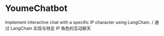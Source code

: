 # YoumeChatbot
Implement interactive chat with a specific IP character using LangChain. / 通过 LangChain 实现与特定 IP 角色的互动聊天
